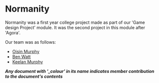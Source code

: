 # Normanity
Normanity was a first year college project made as part of our 'Game design Project' module.
It was the second project in this module after 'Agora'.

Our team was as follows:
- [Oisin Murphy](https://github.com/Slamacy/)
- [Ben Watt]()
- [Keelan Murphy]()

***Any document with '_colour' in its name indicates member contribution to the document's contents***